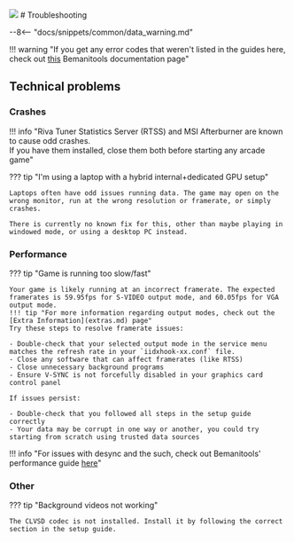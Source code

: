 <img class="header-logo" src="/img/konami/iidx/16_empress/logo.webp">
# Troubleshooting

--8<-- "docs/snippets/common/data_warning.md"

!!! warning "If you get any error codes that weren't listed in the guides here, check out [this](https://github.com/djhackersdev/bemanitools/blob/master/doc/game-error-codes.md) Bemanitools documentation page"

## Technical problems

### Crashes

!!! info "Riva Tuner Statistics Server (RTSS) and MSI Afterburner are known to cause odd crashes.<br>If you have them installed, close them both before starting any arcade game"

??? tip "I'm using a laptop with a hybrid internal+dedicated GPU setup"

    Laptops often have odd issues running data. The game may open on the wrong monitor, run at the wrong resolution or framerate, or simply crashes.  

    There is currently no known fix for this, other than maybe playing in windowed mode, or using a desktop PC instead. 

### Performance

??? tip "Game is running too slow/fast"

    Your game is likely running at an incorrect framerate. The expected framerates is 59.95fps for S-VIDEO output mode, and 60.05fps for VGA output mode.
    !!! tip "For more information regarding output modes, check out the [Extra Information](extras.md) page"
    Try these steps to resolve framerate issues:

    - Double-check that your selected output mode in the service menu matches the refresh rate in your `iidxhook-xx.conf` file.
    - Close any software that can affect framerates (like RTSS)
    - Close unnecessary background programs
    - Ensure V-SYNC is not forcefully disabled in your graphics card control panel

    If issues persist:

    - Double-check that you followed all steps in the setup guide correctly
    - Your data may be corrupt in one way or another, you could try starting from scratch using trusted data sources

!!! info "For issues with desync and the such, check out Bemanitools' performance guide [here](https://github.com/djhackersdev/bemanitools/blob/master/doc/iidxhook/iidx-syncbook.md)"

### Other

??? tip "Background videos not working"
    
    The CLVSD codec is not installed. Install it by following the correct section in the setup guide.
    
